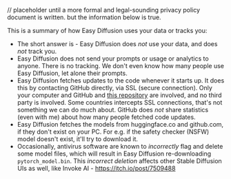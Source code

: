 // placeholder until a more formal and legal-sounding privacy policy document is written. but the information below is true.

This is a summary of how Easy Diffusion uses your data or tracks you:
* The short answer is - Easy Diffusion does *not* use your data, and does *not* track you.
* Easy Diffusion does not send your prompts or usage or analytics to anyone. There is no tracking. We don't even know how many people use Easy Diffusion, let alone their prompts.
* Easy Diffusion fetches updates to the code whenever it starts up. It does this by contacting GitHub directly, via SSL (secure connection). Only your computer and GitHub and [this repository](https://github.com/cmdr2/stable-diffusion-ui) are involved, and no third party is involved. Some countries intercepts SSL connections, that's not something we can do much about. GitHub does *not* share statistics (even with me) about how many people fetched code updates.
* Easy Diffusion fetches the models from huggingface.co and github.com, if they don't exist on your PC. For e.g. if the safety checker (NSFW) model doesn't exist, it'll try to download it.
* Occasionally, antivirus software are known to *incorrectly* flag and delete some model files, which will result in Easy Diffusion re-downloading `pytorch_model.bin`. This *incorrect deletion* affects other Stable Diffusion UIs as well, like Invoke AI - https://itch.io/post/7509488
